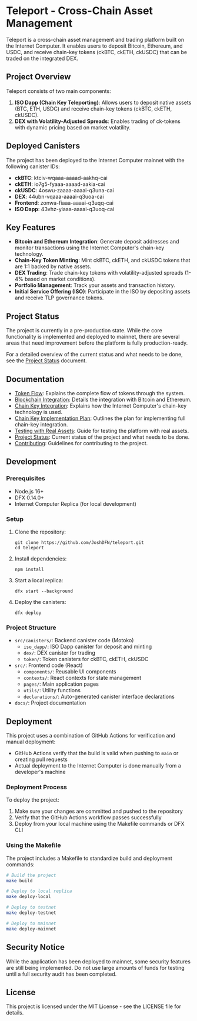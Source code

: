 # Teleport - Cross-Chain Asset Management

Teleport is a cross-chain asset management and trading platform built on the Internet Computer. It enables users to deposit Bitcoin, Ethereum, and USDC, and receive chain-key tokens (ckBTC, ckETH, ckUSDC) that can be traded on the integrated DEX.

## Project Overview

Teleport consists of two main components:

1. **ISO Dapp (Chain Key Teleporting)**: Allows users to deposit native assets (BTC, ETH, USDC) and receive chain-key tokens (ckBTC, ckETH, ckUSDC).
2. **DEX with Volatility-Adjusted Spreads**: Enables trading of ck-tokens with dynamic pricing based on market volatility.

## Deployed Canisters

The project has been deployed to the Internet Computer mainnet with the following canister IDs:

- **ckBTC**: ktciv-wqaaa-aaaad-aakhq-cai
- **ckETH**: io7g5-fyaaa-aaaad-aakia-cai
- **ckUSDC**: 4oswu-zaaaa-aaaai-q3una-cai
- **DEX**: 44ubn-vqaaa-aaaai-q3uoa-cai
- **Frontend**: zonwa-fiaaa-aaaai-q3uqq-cai
- **ISO Dapp**: 43vhz-yiaaa-aaaai-q3uoq-cai

## Key Features

- **Bitcoin and Ethereum Integration**: Generate deposit addresses and monitor transactions using the Internet Computer's chain-key technology.
- **Chain-Key Token Minting**: Mint ckBTC, ckETH, and ckUSDC tokens that are 1:1 backed by native assets.
- **DEX Trading**: Trade chain-key tokens with volatility-adjusted spreads (1-4% based on market conditions).
- **Portfolio Management**: Track your assets and transaction history.
- **Initial Service Offering (ISO)**: Participate in the ISO by depositing assets and receive TLP governance tokens.

## Project Status

The project is currently in a pre-production state. While the core functionality is implemented and deployed to mainnet, there are several areas that need improvement before the platform is fully production-ready.

For a detailed overview of the current status and what needs to be done, see the [Project Status](docs/project-status.md) document.

## Documentation

- [Token Flow](docs/token-flow.md): Explains the complete flow of tokens through the system.
- [Blockchain Integration](docs/blockchain-integration.md): Details the integration with Bitcoin and Ethereum.
- [Chain Key Integration](docs/chain-key-integration.md): Explains how the Internet Computer's chain-key technology is used.
- [Chain Key Implementation Plan](docs/chain-key-implementation-plan.md): Outlines the plan for implementing full chain-key integration.
- [Testing with Real Assets](docs/testing-with-real-assets.md): Guide for testing the platform with real assets.
- [Project Status](docs/project-status.md): Current status of the project and what needs to be done.
- [Contributing](CONTRIBUTING.md): Guidelines for contributing to the project.

## Development

### Prerequisites

- Node.js 16+
- DFX 0.14.0+
- Internet Computer Replica (for local development)

### Setup

1. Clone the repository:
   ```
   git clone https://github.com/JoshDFN/teleport.git
   cd teleport
   ```

2. Install dependencies:
   ```
   npm install
   ```

3. Start a local replica:
   ```
   dfx start --background
   ```

4. Deploy the canisters:
   ```
   dfx deploy
   ```

### Project Structure

- `src/canisters/`: Backend canister code (Motoko)
  - `iso_dapp/`: ISO Dapp canister for deposit and minting
  - `dex/`: DEX canister for trading
  - `token/`: Token canisters for ckBTC, ckETH, ckUSDC
- `src/`: Frontend code (React)
  - `components/`: Reusable UI components
  - `contexts/`: React contexts for state management
  - `pages/`: Main application pages
  - `utils/`: Utility functions
  - `declarations/`: Auto-generated canister interface declarations
- `docs/`: Project documentation

## Deployment

This project uses a combination of GitHub Actions for verification and manual deployment:

- GitHub Actions verify that the build is valid when pushing to `main` or creating pull requests
- Actual deployment to the Internet Computer is done manually from a developer's machine

### Deployment Process

To deploy the project:

1. Make sure your changes are committed and pushed to the repository
2. Verify that the GitHub Actions workflow passes successfully
3. Deploy from your local machine using the Makefile commands or DFX CLI

### Using the Makefile

The project includes a Makefile to standardize build and deployment commands:

```bash
# Build the project
make build

# Deploy to local replica
make deploy-local

# Deploy to testnet
make deploy-testnet

# Deploy to mainnet
make deploy-mainnet
```

## Security Notice

While the application has been deployed to mainnet, some security features are still being implemented. Do not use large amounts of funds for testing until a full security audit has been completed.

## License

This project is licensed under the MIT License - see the LICENSE file for details.
